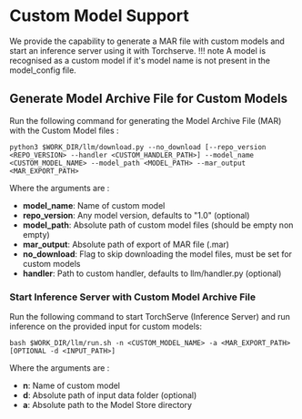 # Custom Model Support
We provide the capability to generate a MAR file with custom models and start an inference server using it with Torchserve.
!!! note
    A model is recognised as a custom model if it's model name is not present in the model_config file.

## Generate Model Archive File for Custom Models
Run the following command for generating the Model Archive File (MAR) with the Custom Model files :
```
python3 $WORK_DIR/llm/download.py --no_download [--repo_version <REPO_VERSION> --handler <CUSTOM_HANDLER_PATH>] --model_name <CUSTOM_MODEL_NAME> --model_path <MODEL_PATH> --mar_output <MAR_EXPORT_PATH>
```
Where the arguments are :

- **model_name**:       Name of custom model
- **repo_version**:     Any model version, defaults to "1.0" (optional)
- **model_path**:       Absolute path of custom model files (should be empty non empty)
- **mar_output**:       Absolute path of export of MAR file (.mar)
- **no_download**:      Flag to skip downloading the model files, must be set for custom models
- **handler**:          Path to custom handler, defaults to llm/handler.py (optional)

### Start Inference Server with Custom Model Archive File
Run the following command to start TorchServe (Inference Server) and run inference on the provided input for custom models:
```
bash $WORK_DIR/llm/run.sh -n <CUSTOM_MODEL_NAME> -a <MAR_EXPORT_PATH> [OPTIONAL -d <INPUT_PATH>]
```
Where the arguments are :

- **n**:    Name of custom model 
- **d**:    Absolute path of input data folder (optional)
- **a**:    Absolute path to the Model Store directory